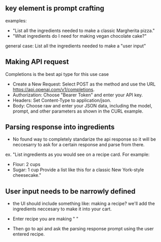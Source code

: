 ## key element is prompt crafting
examples: 
-    "List all the ingredients needed to make a classic Margherita pizza."
-    "What ingredients do I need for making vegan chocolate cake?"

general case: List all the ingredients needed to make a "user input"

## Making API request

Completions is the best api type for this use case

- Create a New Request: Select POST as the method and use the URL https://api.openai.com/v1/completions.
- Authorization: Choose "Bearer Token" and enter your API key.
- Headers: Set Content-Type to application/json.
- Body: Choose raw and enter your JSON data, including the model, prompt, and other parameters as shown in the CURL example.

## Parsing response into ingredients

- No found way to completely standarize the api response so it will be neccesarry to ask for a certain response and parse from there.

ex. "List ingredients as you would see on a recipe card. For example:
- Flour: 2 cups
- Sugar: 1 cup
Provide a list like this for a classic New York-style cheesecake."

## User input needs to be narrowly defined

- the UI should include something like: making a recipe? we'll add the ingredients neccesary to make it into your cart.

- Enter recipe you are making "  "

- Then go to api and ask the parsing response prompt using the user entered recipe.